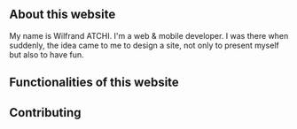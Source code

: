 ## About this website

My name is Wilfrand ATCHI. I'm a web & mobile developer. I was there when suddenly, the idea came to me to design a site, not only to present myself but also to have fun.

## Functionalities of this website
## Contributing
